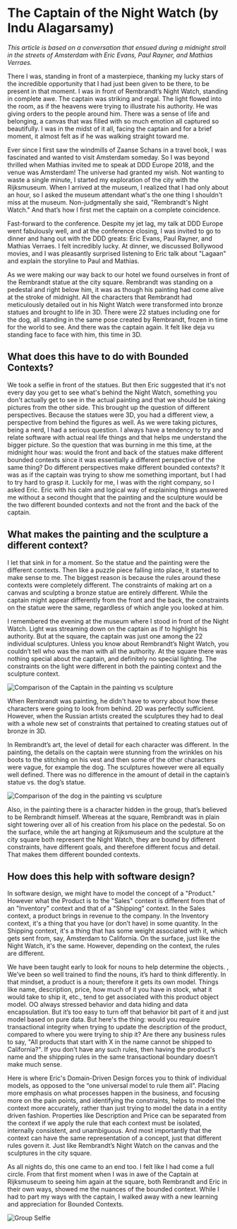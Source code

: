 # The Captain of the Night Watch (by Indu Alagarsamy)

*This article is based on a conversation that ensued during a midnight stroll in the streets of Amsterdam with Eric Evans, Paul Rayner, and Mathias Verraes.*

There I was, standing in front of a masterpiece, thanking my lucky stars of the incredible opportunity that I had just been given to be there, to be present in that moment. I was in front of Rembrandt’s Night Watch, standing in complete awe. The captain was striking and regal. The light flowed into the room, as if the heavens were trying to illustrate his authority.  He was giving orders to the people around him. There was a sense of life and belonging, a canvas that was filled with so much emotion all captured so beautifully. I was in the midst of it all, facing the captain and for a brief moment, it almost felt as if he was walking straight toward me.

Ever since I first saw the windmills of Zaanse Schans in a travel book, I was fascinated and wanted to visit Amsterdam someday. So I was beyond thrilled when Mathias invited me to speak at DDD Europe 2018, and the venue was Amsterdam! The universe had granted my wish. Not wanting to waste a single minute, I started my exploration of the city with the Rijksmuseum.  When I arrived at the museum, I realized that I had only about an hour, so I asked the museum attendant what's the one thing I shouldn't miss at the museum. Non-judgmentally she said, "Rembrandt's Night Watch." And that’s how I first met the captain on a complete coincidence.

Fast-forward to the conference. Despite my jet lag, my talk at DDD Europe went fabulously well, and at the conference closing, I was invited to go to dinner and hang out with the DDD greats: Eric Evans, Paul Rayner, and Mathias Verraes. I felt incredibly lucky. At dinner, we discussed Bollywood movies, and I was pleasantly surprised listening to Eric talk about "Lagaan" and explain the storyline to Paul and Mathias.  

As we were making our way back to our hotel we found ourselves in front of the Rembrandt statue at the city square. Rembrandt was standing on a pedestal and right below him, it was as though his painting had come alive at the stroke of midnight. All the characters that Rembrandt had meticulously detailed out in his Night Watch were transformed into bronze statues and brought to life in 3D. There were 22 statues including one for the dog, all standing in the same pose created by Rembrandt, frozen in time for the world to see. And there was the captain again. It felt like deja vu standing face to face with him, this time in 3D.  


## What does this have to do with Bounded Contexts?

We took a selfie in front of the statues. But then Eric suggested that it's not every day you get to see what's behind the Night Watch, something you don't actually get to see in the actual painting and that we should be taking pictures from the other side. This brought up the question of different perspectives. Because the statues were 3D, you had a different view, a perspective from behind the figures as well. As we were taking pictures,  being a nerd, I had a serious question. I always have a tendency to try and relate software with actual real life things and that helps me understand the bigger picture. So the question that was burning in me this time, at the midnight hour was: would the front and back of the statues make different bounded contexts since it was essentially a different perspective of the same thing?  Do different perspectives make different bounded contexts?  It was as if the captain was trying to show me something important, but I had to try hard to grasp it.  Luckily for me, I was with the right company, so I asked Eric.  Eric with his calm and logical way of explaining things answered me without a second thought that the painting and the sculpture would be the two different bounded contexts and not the front and the back of the captain. 

## What makes the painting and the sculpture a different context?

I let that sink in for a moment. So the statue and the painting were the different contexts. Then like a puzzle piece falling into place, it started to make sense to me.  The biggest reason is because the rules around these contexts were completely different. The constraints of making art on a canvas and sculpting a bronze statue are entirely different. While the captain might appear differently from the front and the back, the constraints on the statue were the same, regardless of which angle you looked at him.

I remembered the evening at the museum where I stood in front of the Night Watch. Light was streaming down on the captain as if to highlight his authority. But at the square, the captain was just one among the 22 individual sculptures. Unless you know about Rembrandt’s Night Watch, you couldn’t tell who was the man with all the authority. At the square there was nothing special about the captain, and definitely no special lighting. The constraints on the light were different in both the painting context and the sculpture context. 

![Comparison of the Captain in the painting vs sculpture](images/indu-alagarsamy/comparison-1.png)

When Rembrandt was painting, he didn't have to worry about how these characters were going to look from behind. 2D was perfectly sufficient. However, when the Russian artists created the sculptures they had to deal with a whole new set of constraints that pertained to creating statues out of bronze in 3D. 

In Rembrandt’s art, the level of detail for each character was different. In the painting, the details on the captain were stunning from the wrinkles on his boots to the stitching on his vest and then some of the other characters were vague, for example the dog. The sculptures however were all equally well defined. There was no difference in the amount of detail in the captain’s statue vs. the dog’s statue. 

![Comparison of the dog in the painting vs sculpture](images/indu-alagarsamy/comparison-2.png)

Also, in the painting there is a character hidden in the group, that’s believed to be Rembrandt himself. Whereas at the square, Rembrandt was in plain sight towering over all of his creation from his place on the pedestal. So on the surface, while the art hanging at Rijksmuseum and the sculpture at the city square both represent the Night Watch, they are bound by different constraints, have different goals, and therefore different focus and detail. That makes them different bounded contexts.  

## How does this help with software design?

In software design, we might have to model the concept of a "Product."  However what the Product is to the "Sales" context is different from that of an "Inventory" context and that of a "Shipping" context. In the Sales context, a product brings in revenue to the company. In the Inventory context, it's a thing that you have (or don’t have) in some quantity. In the Shipping context, it's a thing that has some weight associated with it, which gets sent from, say, Amsterdam to California. On the surface, just like the Night Watch, it's the same. However, depending on the context, the rules are different. 

We have been taught early to look for nouns to help determine the objects. , We’ve been so well trained to find the nouns, it’s hard to think differently. In that mindset, a product is a noun; therefore it gets its own model. Things like name, description, price, how much of it you have in stock, what it would take to ship it, etc., tend to get associated with this product object model. OO always stressed behavior and data hiding and data encapsulation. But it’s too easy to turn off that behavior bit part of it and just model based on pure data.  But here's the thing: would you require transactional integrity when trying to update the description of the product, compared to where you were trying to ship it? Are there any business rules to say, "All products that start with X in the name cannot be shipped to California?". If you don't have any such rules, then having the product's name and the shipping rules in the same transactional boundary doesn’t make much sense. 

Here is where Eric's Domain-Driven Design forces you to think of individual models, as opposed to the “one universal model to rule them all”.  Placing more emphasis on what processes happen in the business, and focusing more on the pain points, and identifying the constraints, helps to model the context more accurately, rather than just trying to model the data in a entity driven fashion. Properties like Description and Price can be separated from the context if we apply the rule that each context must be isolated, internally consistent, and unambiguous. And most importantly that the context can have the same representation of a concept, just that different rules govern it. Just like Rembrandt’s Night Watch on the canvas and the sculptures in the city square.  

As all nights do, this one came to an end too. I felt like I had come a full circle. From that first moment when I was in awe of the Captain at Rijksmuseum to seeing him again at the square, both Rembrandt and Eric in their own ways, showed me the nuances of the bounded context. While I had to part my ways with the captain, I walked away with a new learning and appreciation for Bounded Contexts. 

![Group Selfie](images/indu-alagarsamy/group-selfie.png)